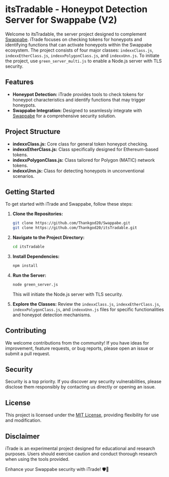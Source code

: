 # itsTradable - Honeypot Detection Server for Swappabe (V2)

Welcome to itsTradable, the server project designed to complement [Swappabe](https://github.com/Thankgod20/Swappabe). iTrade focuses on checking tokens for honeypots and identifying functions that can activate honeypots within the Swappabe ecosystem. The project consists of four major classes: `indexxClass.js`, `indexxEtherClass.js`, `indexxPolygonClass.js`, and `indexxUnn.js`. To initiate the project, use `green_server_multi.js` to enable a Node.js server with TLS security.

## Features

- **Honeypot Detection:** iTrade provides tools to check tokens for honeypot characteristics and identify functions that may trigger honeypots.
- **Swappabe Integration:** Designed to seamlessly integrate with [Swappabe](https://github.com/Thankgod20/Swappabe) for a comprehensive security solution.

## Project Structure

- **indexxClass.js:** Core class for general token honeypot checking.
- **indexxEtherClass.js:** Class specifically designed for Ethereum-based tokens.
- **indexxPolygonClass.js:** Class tailored for Polygon (MATIC) network tokens.
- **indexxUnn.js:** Class for detecting honeypots in unconventional scenarios.

## Getting Started

To get started with iTrade and Swappabe, follow these steps:

1. **Clone the Repositories:**
   ```bash
   git clone https://github.com/Thankgod20/Swappabe.git
   git clone https://github.com/Thankgod20/itsTradable.git
   ```

2. **Navigate to the Project Directory:**
   ```bash
   cd itsTradable
   ```

3. **Install Dependencies:**
   ```bash
   npm install
   ```

4. **Run the Server:**
   ```bash
   node green_server.js
   ```
   This will initiate the Node.js server with TLS security.

5. **Explore the Classes:**
   Review the `indexxClass.js`, `indexxEtherClass.js`, `indexxPolygonClass.js`, and `indexxUnn.js` files for specific functionalities and honeypot detection mechanisms.

## Contributing

We welcome contributions from the community! If you have ideas for improvement, feature requests, or bug reports, please open an issue or submit a pull request.

## Security

Security is a top priority. If you discover any security vulnerabilities, please disclose them responsibly by contacting us directly or opening an issue.

## License

This project is licensed under the [MIT License](LICENSE), providing flexibility for use and modification.

## Disclaimer

iTrade is an experimental project designed for educational and research purposes. Users should exercise caution and conduct thorough research when using the tools provided.

Enhance your Swappabe security with iTrade! 🛡️🚀
